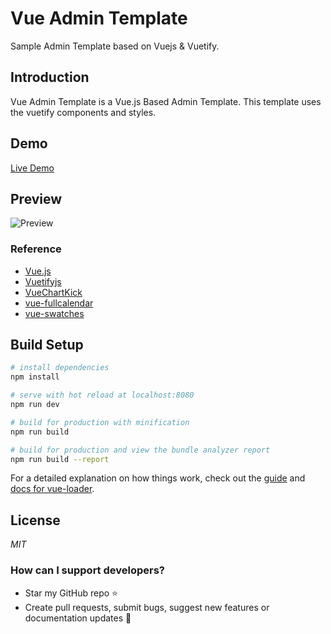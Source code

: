 # Vue Admin Template
Sample Admin Template based on Vuejs &amp; Vuetify.

## Introduction
Vue Admin Template is a Vue.js Based Admin Template. This template uses the vuetify components and styles.

## Demo
[Live Demo](https://fatihunlu.github.io/vue-admin-template)

## Preview

![Preview](https://github.com/fatihunlu/vue-admin-template/blob/master/static/template.gif)


### Reference

* [Vue.js](https://vuejs.org/)
* [Vuetifyjs](https://vuetifyjs.com/)
* [VueChartKick](https://github.com/ankane/vue-chartkick)
* [vue-fullcalendar](https://github.com/Wanderxx/vue-fullcalendar)
* [vue-swatches](https://saintplay.github.io/vue-swatches/#sub-using-a-preset)

## Build Setup

``` bash
# install dependencies
npm install

# serve with hot reload at localhost:8080
npm run dev

# build for production with minification
npm run build

# build for production and view the bundle analyzer report
npm run build --report
```
For a detailed explanation on how things work, check out the [guide](http://vuejs-templates.github.io/webpack/) and [docs for vue-loader](http://vuejs.github.io/vue-loader).

## License
*MIT*

### How can I support developers?
- Star my GitHub repo :star:
- Create pull requests, submit bugs, suggest new features or documentation updates :wrench:
